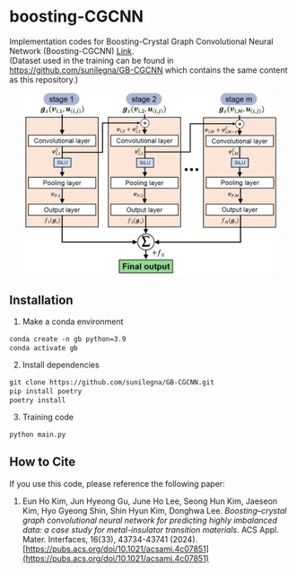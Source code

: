 # boosting-CGCNN

Implementation codes for Boosting-Crystal Graph Convolutional Neural Network (Boosting-CGCNN) [Link](https://pubs.acs.org/doi/10.1021/acsami.4c07851).<br />
(Dataset used in the training can be found in https://github.com/sunilegna/GB-CGCNN which contains the same content as this repository.)

<p align="center">
  <img src="assets/Fig-1.png" alt="Overview" width="450"/>
</p>

## Installation

1. Make a conda environment

```
conda create -n gb python=3.9
conda activate gb
```

2. Install dependencies
```
git clone https://github.com/sunilegna/GB-CGCNN.git
pip install poetry
poetry install
```

3. Training code
```
python main.py
```

## How to Cite

If you use this code, please reference the following paper:

1. Eun Ho Kim, Jun Hyeong Gu, June Ho Lee, Seong Hun Kim, Jaeseon Kim, Hyo Gyeong Shin, Shin Hyun Kim, Donghwa Lee. *Boosting–crystal graph convolutional neural network for predicting highly imbalanced data: a case study for metal-insulator transition materials*. ACS Appl. Mater. Interfaces, 16(33), 43734-43741 (2024). [https://pubs.acs.org/doi/10.1021/acsami.4c07851](https://pubs.acs.org/doi/10.1021/acsami.4c07851)

